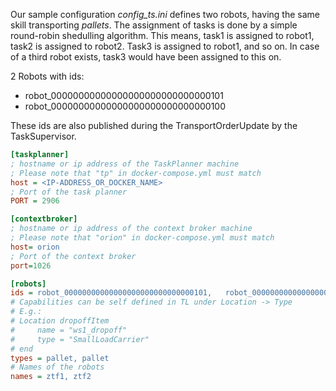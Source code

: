 Our sample configuration *config_ts.ini* defines two robots, having the same skill transporting *pallets*. The assignment of tasks is done by a simple round-robin shedulling algorithm. This means, task1 is assigned to robot1, task2 is assigned to robot2. Task3 is assigned to robot1, and so on. In case of a third robot exists, task3 would have been assigned to this on.

2 Robots with ids:

  * robot_00000000000000000000000000000101
  * robot_00000000000000000000000000000100

These ids are also published during the TransportOrderUpdate by the TaskSupervisor.

```ini
[taskplanner]
; hostname or ip address of the TaskPlanner machine 
; Please note that "tp" in docker-compose.yml must match
host = <IP-ADDRESS_OR_DOCKER_NAME>
; Port of the task planner
PORT = 2906

[contextbroker]
; hostname or ip address of the context broker machine 
; Please note that "orion" in docker-compose.yml must match
host= orion
; Port of the context broker
port=1026

[robots]
ids = robot_00000000000000000000000000000101,   robot_00000000000000000000000000000100
# Capabilities can be self defined in TL under Location -> Type
# E.g.: 
# Location dropoffItem
#     name = "ws1_dropoff"
#     type = "SmallLoadCarrier"
# end
types = pallet, pallet
# Names of the robots
names = ztf1, ztf2
```
